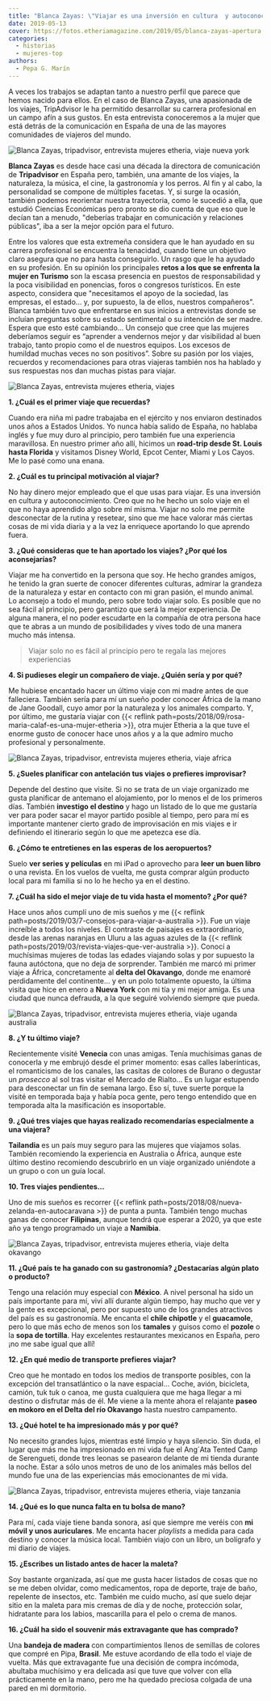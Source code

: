 ```yaml
---
title: "Blanca Zayas: \"Viajar es una inversión en cultura  y autoconocimiento\""
date: 2019-05-13
cover: https://fotos.etheriamagazine.com/2019/05/blanca-zayas-apertura.jpg
categories: 
  - historias
  - mujeres-top
authors: 
  - Pepa G. Marín
---
```


A veces los trabajos se adaptan tanto a nuestro perfil que parece que hemos nacido para ellos. En el caso de Blanca Zayas, una apasionada de los viajes, TripAdvisor le ha permitido desarrollar su carrera profesional en un campo afín a sus gustos. En esta entrevista conoceremos a la mujer que está detrás de la comunicación en España de una de las mayores comunidades de viajeros del mundo.

![Blanca Zayas, tripadvisor, entrevista mujeres etheria, viaje nueva york](https://fotos.etheriamagazine.com/2019/05/blanca-zayas-apertura.jpg "Blanca Zayas en Nueva York.")

**Blanca Zayas** es desde hace casi una década la directora de comunicación de 
**Tripadvisor** en España pero, también, una amante de los viajes, la naturaleza, la 
música, el cine, la gastronomía y los perros. Al fin y al cabo, la personalidad se 
compone de múltiples facetas. Y, si surge la ocasión, también podemos reorientar nuestra 
trayectoria, como le sucedió a ella, que estudió Ciencias Económicas pero pronto se dio 
cuenta de que eso que le decían tan a menudo, "deberías trabajar en comunicación y 
relaciones públicas", iba a ser la mejor opción para el futuro. 

Entre los valores que esta extremeña considera que le han ayudado en su carrera 
profesional se encuentra la tenacidad, cuando tiene un objetivo claro asegura que no 
para hasta conseguirlo. Un rasgo que le ha ayudado en su profesión. En su opinión los 
principales **retos a los que se enfrenta la mujer en Turismo** son la escasa presencia 
en puestos de responsabilidad y la poca visibilidad en ponencias, foros o congresos 
turísticos. En este aspecto, considera que "necesitamos el apoyo de la sociedad, las 
empresas, el estado… y, por supuesto, la de ellos, nuestros compañeros". Blanca también 
tuvo que enfrentarse en sus inicios a entrevistas donde se incluían preguntas sobre su 
estado sentimental o su intención de ser madre. Espera que esto esté cambiando... Un 
consejo que cree que las mujeres deberíamos seguir es “aprender a vendernos mejor y dar 
visibilidad al buen trabajo, tanto propio como el de nuestros equipos. Los excesos de 
humildad muchas veces no son positivos”. Sobre su pasión por los viajes, recuerdos y 
recomendaciones para otras viajeras también nos ha hablado y sus respuestas nos dan 
muchas pistas para viajar. 

![Blanca Zayas, entrevista mujeres etheria, viajes](https://fotos.etheriamagazine.com/2019/05/Blanca-playa.jpg "En las dunas de Natal (Brasil).")

**1\. ¿Cuál es el primer viaje que recuerdas?** 

Cuando era niña mi padre trabajaba en el ejército y nos enviaron destinados unos años a 
Estados Unidos. Yo nunca había salido de España, no hablaba inglés y fue muy duro al 
principio, pero también fue una experiencia maravillosa. En nuestro primer año allí, 
hicimos un **road-trip desde St. Louis hasta Florida** y visitamos Disney World, Epcot 
Center, Miami y Los Cayos. Me lo pasé como una enana. 

**2\. ¿Cuál es tu principal motivación al viajar?** 

No hay dinero mejor empleado que el que usas para viajar. Es una inversión en cultura y 
autoconocimiento. Creo que no he hecho un solo viaje en el que no haya aprendido algo 
sobre mí misma. Viajar no solo me permite desconectar de la rutina y resetear, sino que 
me hace valorar más ciertas cosas de mi vida diaria y a la vez la enriquece aportando lo 
que aprendo fuera. 

**3\. ¿Qué consideras que te han aportado los viajes? ¿Por qué los aconsejarías?** 

Viajar me ha convertido en la persona que soy. He hecho grandes amigos, he tenido la 
gran suerte de conocer diferentes culturas, admirar la grandeza de la naturaleza y estar 
en contacto con mi gran pasión, el mundo animal. Lo aconsejo a todo el mundo, pero sobre 
todo viajar solo. Es posible que no sea fácil al principio, pero garantizo que será la 
mejor experiencia. De alguna manera, el no poder escudarte en la compañía de otra 
persona hace que te abras a un mundo de posibilidades y vives todo de una manera mucho 
más intensa. 

> Viajar solo no es fácil al principio pero te regala las mejores experiencias 

**4\. Si pudieses elegir un compañero de viaje. ¿Quién sería y por qué?** 

Me hubiese encantado hacer un último viaje con mi madre antes de que falleciera. También 
sería para mí un sueño poder conocer África de la mano de Jane Goodall, cuyo amor por la 
naturaleza y los animales comparto. Y, por último, me gustaría viajar con {{< reflink 
path=posts/2018/09/rosa-maria-calaf-es-una-mujer-etheria >}}, otra mujer Etheria a la 
que tuve el enorme gusto de conocer hace unos años y a la que admiro mucho profesional y 
personalmente. 

![Blanca Zayas, tripadvisor, entrevista mujeres etheria, viaje africa](https://fotos.etheriamagazine.com/2019/05/blanca-zayas-mujer-etheria.jpg "Viaje a Botsuana.")

**5\. ¿Sueles planificar con antelación tus viajes o prefieres improvisar?** 

Depende del destino que visite. Si no se trata de un viaje organizado me gusta 
planificar de antemano el alojamiento, por lo menos el de los primeros días. También 
**investigo el destino** y hago un listado de lo que me gustaría ver para poder sacar el 
mayor partido posible al tiempo, pero para mí es importante mantener cierto grado de 
improvisación en mis viajes e ir definiendo el itinerario según lo que me apetezca ese 
día. 

**6\. ¿Cómo te entretienes en las esperas de los aeropuertos?** 

Suelo **ver series y películas** en mi iPad o aprovecho para **leer un buen libro** o 
una revista. En los vuelos de vuelta, me gusta comprar algún producto local para mi 
familia si no lo he hecho ya en el destino. 

**7\. ¿Cuál ha sido el mejor viaje de tu vida hasta el momento? ¿Por qué?** 

Hace unos años cumplí uno de mis sueños y me {{< reflink 
path=posts/2019/03/7-consejos-para-viajar-a-australia >}}. Fue un viaje increíble a 
todos los niveles. El contraste de paisajes es extraordinario, desde las arenas naranjas 
en Uluru a las aguas azules de la {{< reflink 
path=posts/2019/03/revista-viajes-que-ver-australia >}}. Conocí a muchísimas mujeres de 
todas las edades viajando solas y por supuesto la fauna autóctona, que no deja de 
sorprender. También me marcó mi primer viaje a África, concretamente al **delta del 
Okavango**, donde me enamoré perdidamente del continente… y en un polo totalmente 
opuesto, la última visita que hice en enero a **Nueva York** con mi tía y mi mejor 
amiga. Es una ciudad que nunca defrauda, a la que seguiré volviendo siempre que pueda. 

![Blanca Zayas, tripadvisor, entrevista mujeres etheria, viaje uganda australia](https://fotos.etheriamagazine.com/2019/05/blanca-zayas-uganda-australia.jpg "Viajes a Uganda y Australia.")

**8\. ¿Y tu último viaje?** 

Recientemente visité **Venecia** con unas amigas. Tenía muchísimas ganas de conocerla y 
me embrujó desde el primer momento: esas calles laberínticas, el romanticismo de los 
canales, las casitas de colores de Burano o degustar un _prosecco_ al sol tras visitar 
el Mercado de Rialto... Es un lugar estupendo para desconectar un fin de semana largo. 
Eso sí, tuve suerte porque la visité en temporada baja y había poca gente, pero tengo 
entendido que en temporada alta la masificación es insoportable. 

**9\. ¿Qué tres viajes que hayas realizado recomendarías especialmente a una viajera?** 

**Tailandia** es un país muy seguro para las mujeres que viajamos solas. También 
recomiendo la experiencia en Australia o África, aunque este último destino recomiendo 
descubrirlo en un viaje organizado uniéndote a un grupo o con un guía local. 

**10\. Tres viajes pendientes…** 

Uno de mis sueños es recorrer {{< reflink 
path=posts/2018/08/nueva-zelanda-en-autocaravana >}} de punta a punta. También tengo 
muchas ganas de conocer **Filipinas**, aunque tendrá que esperar a 2020, ya que este año 
ya tengo programado un viaje a **Namibia**. 

![Blanca Zayas, tripadvisor, entrevista mujeres etheria, viaje delta okavango](https://fotos.etheriamagazine.com/2019/05/blanca-zayas-delta-okavango-e1557398552842.jpg "Viaje al Delta del Okavango.")

**11\. ¿Qué país te ha ganado con su gastronomía? ¿Destacarías algún plato o producto?** 

Tengo una relación muy especial con **México**. A nivel personal ha sido un país 
importante para mí, viví allí durante algún tiempo, hay mucho que ver y la gente es 
excepcional, pero por supuesto uno de los grandes atractivos del país es su gastronomía. 
Me encanta el **chile chipotle** y el **guacamole**, pero lo que más echo de menos son 
los **tamales** y guisos como el **pozole** o la **sopa de tortilla**. Hay excelentes 
restaurantes mexicanos en España, pero ¡no me sabe igual que allí! 

**12\. ¿En qué medio de transporte prefieres viajar?** 

Creo que he montado en todos los medios de transporte posibles, con la excepción del 
transatlántico o la nave espacial... Coche, avión, bicicleta, camión, tuk tuk o canoa, 
me gusta cualquiera que me haga llegar a mi destino o disfrutar más de él. Me viene a la 
mente ahora el relajante **paseo en mokoro en el Delta del río Okavango** hasta nuestro 
campamento. 

**13\. ¿Qué hotel te ha impresionado más y por qué?** 

No necesito grandes lujos, mientras esté limpio y haya silencio. Sin duda, el lugar que 
más me ha impresionado en mi vida fue el Ang´Ata Tented Camp de Serengueti, donde tres 
leonas se pasearon delante de mi tienda durante la noche. Estar a sólo unos metros de 
uno de los animales más bellos del mundo fue una de las experiencias más emocionantes de 
mi vida. 

![Blanca Zayas, tripadvisor, entrevista mujeres etheria, viaje tanzania](https://fotos.etheriamagazine.com/2019/05/Blanca-Zayas-Tanzania.jpg "Viaje a Tanzania.")

**14\. ¿Qué es lo que nunca falta en tu bolsa de mano?** 

Para mí, cada viaje tiene banda sonora, así que siempre me veréis con **mi móvil y unos 
auriculares**. Me encanta hacer _playlists_ a medida para cada destino y conocer la 
música local. También viajo con un libro, un bolígrafo y mi diario de viajes. 

**15\. ¿Escribes un listado antes de hacer la maleta?** 

Soy bastante organizada, así que me gusta hacer listados de cosas que no se me deben 
olvidar, como medicamentos, ropa de deporte, traje de baño, repelente de insectos, etc. 
También me cuido mucho, así que suelo dejar sitio en la maleta para mis cremas de día y 
de noche, protección solar, hidratante para los labios, mascarilla para el pelo o crema 
de manos. 

**16\. ¿Cuál ha sido el souvenir más extravagante que has comprado?** 

Una **bandeja de madera** con compartimientos llenos de semillas de colores que compré 
en Pipa, **Brasil**. Me estuve acordando de ella todo el viaje de vuelta. Más que 
extravagante fue una decisión de compra incómoda, abultaba muchísimo y era delicada así 
que tuve que volver con ella prácticamente en la mano, pero me ha quedado preciosa 
colgada de una pared en mi dormitorio.
